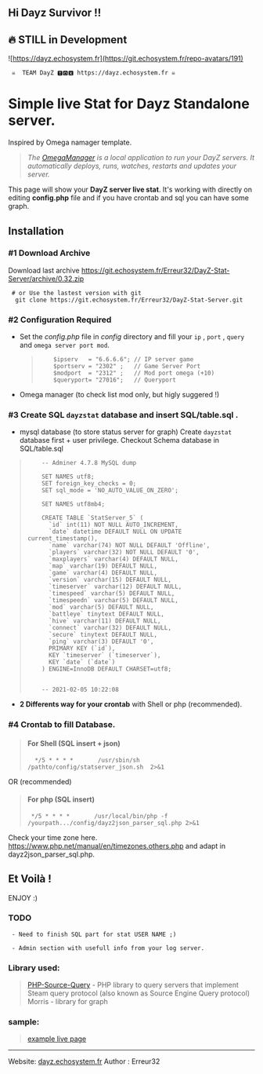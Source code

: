 ## Hi Dayz Survivor !!


## 🔥 STILL in Development

![https://dayz.echosystem.fr](https://git.echosystem.fr/repo-avatars/191)

     ☠  TEAM DayZ 🆃🅾🆇 https://dayz.echosystem.fr ☠ 


#  Simple live Stat for Dayz Standalone server.
   Inspired by Omega namager template.
   >  *The [OmegaManager](https://cftools.de/) is a local application to run your DayZ servers. It automatically deploys, runs, watches, restarts and updates your server.*

   This page will show your **DayZ server live stat**. It's working with directly on editing **config.php** file and if you have crontab and sql you can have some graph.

## Installation

### #1 Download Archive


  Download last archive https://git.echosystem.fr/Erreur32/DayZ-Stat-Server/archive/0.32.zip
   
     # or Use the lastest version with git 
      git clone https://git.echosystem.fr/Erreur32/DayZ-Stat-Server.git 

 

### #2 Configuration Required

 -  Set the *config.php* file in *config* directory  and fill your `ip` , `port` , `query` and `omega server port mod`.

    >         $ipserv   = "6.6.6.6"; // IP server game
    >         $portserv = "2302" ;   // Game Server Port
    >         $modport  = "2312" ;   // Mod port omega (+10)
    >         $queryport= "27016";   // Queryport
 
 - Omega manager (to check list mod only, but higly suggered !) 


### #3 Create SQL `dayzstat` database and insert SQL/table.sql .
 
 - mysql database (to store status server for graph) 
     Create `dayzstat` database first + user privilege.  Checkout Schema database in SQL/table.sql
     
>         -- Adminer 4.7.8 MySQL dump
> 
>         SET NAMES utf8;
>         SET foreign_key_checks = 0;
>         SET sql_mode = 'NO_AUTO_VALUE_ON_ZERO';
> 
>         SET NAMES utf8mb4;
> 
>         CREATE TABLE `StatServer_5` (
>           `id` int(11) NOT NULL AUTO_INCREMENT,
>           `date` datetime DEFAULT NULL ON UPDATE current_timestamp(),
>           `name` varchar(74) NOT NULL DEFAULT 'Offline',
>           `players` varchar(32) NOT NULL DEFAULT '0',
>           `maxplayers` varchar(4) DEFAULT NULL,
>           `map` varchar(19) DEFAULT NULL,
>           `game` varchar(4) DEFAULT NULL,
>           `version` varchar(15) DEFAULT NULL,
>           `timeserver` varchar(12) DEFAULT NULL,
>           `timespeed` varchar(5) DEFAULT NULL,
>           `timespeedn` varchar(5) DEFAULT NULL,
>           `mod` varchar(5) DEFAULT NULL,
>           `battleye` tinytext DEFAULT NULL,
>           `hive` varchar(11) DEFAULT NULL,
>           `connect` varchar(32) DEFAULT NULL,
>           `secure` tinytext DEFAULT NULL,
>           `ping` varchar(3) DEFAULT '0',
>           PRIMARY KEY (`id`),
>           KEY `timeserver` (`timeserver`),
>           KEY `date` (`date`)
>         ) ENGINE=InnoDB DEFAULT CHARSET=utf8;
> 
> 
>         -- 2021-02-05 10:22:08
> 

 - **2 Differents way for your crontab** with Shell or php (recommended). 

### #4 Crontab to fill Database.

>#### For Shell (SQL insert + json)
>       */5 * * * *       /usr/sbin/sh /pathto/config/statserver_json.sh  2>&1
    
 OR (recommended)

>#### For php (SQL insert)
>      */5 * * * *       /usr/local/bin/php -f /yourpath.../config/dayz2json_parser_sql.php 2>&1


  Check your time zone here. https://www.php.net/manual/en/timezones.others.php and adapt in dayz2json_parser_sql.php.


## Et Voilà ! 
ENJOY :)


### TODO

     - Need to finish SQL part for stat USER NAME ;)

     - Admin section with usefull info from your log server.
 



### Library used:

>  [PHP-Source-Query](https://github.com/xPaw/PHP-Source-Query) -     PHP library to query servers that implement Steam query protocol (also known as Source Engine Query protocol) 
>  Morris  -   library for graph
 
 

### sample:

> [example live page](https://dayz.echosystem.fr/git-DayZ-server-stat/)





-----
Website: [dayz.echosystem.fr](https://dayz.echosystem.fr)
Author : Erreur32
